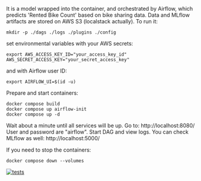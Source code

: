 It is a model wrapped into the container, and orchestrated by Airflow, which predicts 'Rented Bike Count' based on bike sharing​ data. Data and MLflow artifacts are stored on AWS S3 (localstack actually).
To run it:
```
mkdir -p ./dags ./logs ./plugins ./config
```
set environmental variables with your AWS secrets:
```
export AWS_ACCESS_KEY_ID="your_access_key_id" AWS_SECRET_ACCESS_KEY="your_secret_access_key"
```
and with Airflow user ID:
```
export AIRFLOW_UI=$(id -u)
```

Prepare and start containers:
```
docker compose build
docker compose up airflow-init
docker compose up -d
```
Wait about a minute until all services will be up. Go to:
http://localhost:8080/ 
User and password are "airflow". Start DAG and view logs.
You can check MLflow as well: http://localhost:5000/

If you need to stop the containers:
```
docker compose down --volumes
```


[![tests](https://github.com/gsenseless/mlOps_bikesharing/actions/workflows/CI.yml/badge.svg)](https://github.com/gsenseless/mlOps_bikesharing/actions/workflows/CI.yml)
